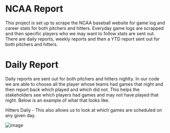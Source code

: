 # NCAA Report

This project is set up to scrape the NCAA baseball website for game log and career stats for both pitchers and hitters. Everyday game logs are scrapped and then specific players who we may want to follow stats are sent out. There are daily reports, weekly reports and then a YTD report sent out for both pitchers and hitters. 


# Daily Report

Daily reports are sent out for both pitchers and hitters nighlty. In our code we are able to choose all the player whose teams had games that night and then report back which played and which did not. This helps the stakeholders see which players had games and may not have played that night. Below is an example of what that looks like. 

Hitters Daily - This also allows us to look at which games are scheduled on any given day. 

![image](https://user-images.githubusercontent.com/71948524/116478591-2572a180-a833-11eb-900c-8d420d9cd5bc.png)







